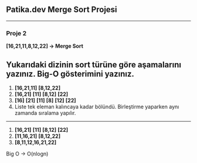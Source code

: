 ## Patika.dev Merge Sort Projesi
---

### Proje 2
**[16,21,11,8,12,22] -> Merge Sort**

Yukarıdaki dizinin sort türüne göre aşamalarını yazınız.
Big-O gösterimini yazınız.
---

1. **[16,21,11]** **[8,12,22]**
2. **[16,21]** **[11]** **[8,12]** **[22]**
3. **[16]** **[21]** **[11]** **[8]** **[12]** **[22]**
4. Liste tek eleman kalıncaya kadar bölündü. Birleştirme yaparken aynı zamanda sıralama yapılır.

---

1. **[16,21]** **[11]** **[8,12]** **[22]**
2. **[11,16,21]** **[8,12,22]**
3. **[8,11,12,16,21,22]**

Big O -> O(nlogn)
